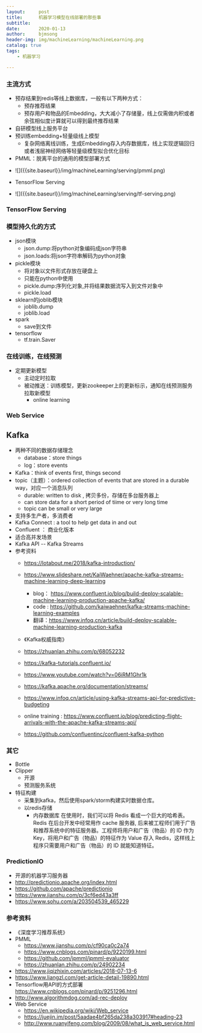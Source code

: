 ```yaml
---
layout:     post
title:      机器学习模型在线部署的那些事
subtitle:   
date:       2020-01-13
author:     bjmsong
header-img: img/machineLearning/machineLearning.png
catalog: true
tags:
    - 机器学习

---
```

### 主流方式
- 预存结果到redis等线上数据库，一般有以下两种方式：
  - 预存推荐结果
  - 预存用户和物品的Embedding，大大减小了存储量，线上仅需做内积或者余弦相似度计算就可以得到最终推荐结果
- 自研模型线上服务平台
- 预训练embedding+轻量级线上模型
  - 复杂网络离线训练，生成Embedding存入内存数据库，线上实现逻辑回归或者浅层神经网络等轻量级模型拟合优化目标
- PMML：脱离平台的通用的模型部署方式
<ul> 
<li markdown="1"> 
![]({{site.baseurl}}/img/machineLearning/serving/pmml.png) 
</li> 
</ul> 

- TensorFlow Serving 
<ul> 
<li markdown="1"> 
![]({{site.baseurl}}/img/machineLearning/serving/tf-serving.png) 
</li> 
</ul> 



### TensorFlow Serving


### 模型持久化的方式
- json模块
  - json.dump:将python对象编码成json字符串
  - json.loads:将json字符串解码为python对象
- pickle模块
  - 将对象以文件形式存放在硬盘上
  - 只能在python中使用
  - pickle.dump:序列化对象,并将结果数据流写入到文件对象中
  - pickle.load
- sklearn的joblib模块
  - joblib.dump
  - joblib.load
- spark
  - save到文件
- tensorflow
  - tf.train.Saver


### 在线训练，在线预测
- 定期更新模型
  - 主动定时拉取
  - 被动推送：训练模型，更新zookeeper上的更新标示，通知在线预测服务拉取新模型
    - online learning


### Web Service



## Kafka
- 两种不同的数据存储理念
  - database：store things
  - log：store events
- Kafka：think of events first, things second
- topic（主题）：ordered collection of events that are stored in a durable way，对应一个消息队列
  - durable: written to disk ,  拷贝多份，存储在多台服务器上
  - can store data for a short period of tiime or very long time
  - topic can be small or very large
- 支持多生产者，多消费者
- Kafka Connect : a tool to help get data in and out
- Confluent ： 商业化版本
- 适合高并发场景
- Kafka API -- Kafka Streams
- 参考资料
  - https://lotabout.me/2018/kafka-introduction/

  - https://www.slideshare.net/KaiWaehner/apache-kafka-streams-machine-learning-deep-learning
    - blog： https://www.confluent.io/blog/build-deploy-scalable-machine-learning-production-apache-kafka/
    - code : https://github.com/kaiwaehner/kafka-streams-machine-learning-examples
    - 翻译：https://www.infoq.cn/article/build-deploy-scalable-machine-learning-production-kafka 

  - 《Kafka权威指南》

  - https://zhuanlan.zhihu.com/p/68052232

  - https://kafka-tutorials.confluent.io/

  - https://www.youtube.com/watch?v=06iRM1Ghr1k

  - https://kafka.apache.org/documentation/streams/

  - https://www.infoq.cn/article/using-kafka-streams-api-for-predictive-budgeting

  - online training : https://www.confluent.io/blog/predicting-flight-arrivals-with-the-apache-kafka-streams-api/

  - https://github.com/confluentinc/confluent-kafka-python




### 其它

- Bottle
- Clipper
  - 开源
  - 预测服务系统
- 特征构建
	- 采集到kafka，然后使用spark/storm构建实时数据仓库。
	- 以redis存储
	    - 内存数据库
        在使用时，我们可以将 Redis 看成一个巨大的哈希表。Redis 在后台开发中经常用作 cache 服务器, 后来被工程师们用于广告和推荐系统中的特征服务器。工程师将用户和广告（物品）的 ID 作为 Key，将用户和广告（物品）的特征作为 Value 存入 Redis，这样线上程序只需要用户和广告（物品）的 ID 就能知道特征。


### PredictionIO

- 开源的机器学习服务器
- http://predictionio.apache.org/index.html
- https://github.com/apache/predictionio
- https://www.jianshu.com/p/3cf6ed43a3ff
- https://www.sohu.com/a/203504539_465229


### 参考资料
- 《深度学习推荐系统》
- PMML
  - https://www.jianshu.com/p/cf90ca0c2a74
  - https://www.cnblogs.com/pinard/p/9220199.html
  - https://github.com/jpmml/jpmml-evaluator
  - https://zhuanlan.zhihu.com/p/24902234
- https://www.jiqizhixin.com/articles/2018-07-13-6
- https://www.liangzl.com/get-article-detail-19890.html
- Tensorflow用API的方式部署
https://www.cnblogs.com/pinard/p/9251296.html
- http://www.algorithmdog.com/ad-rec-deploy
- Web Service
  - https://en.wikipedia.org/wiki/Web_service
  - https://juejin.im/post/5aadae4bf265da238a303917#heading-23
  - http://www.ruanyifeng.com/blog/2009/08/what_is_web_service.html